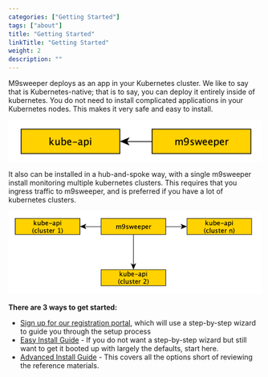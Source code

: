 ```yaml
---
categories: ["Getting Started"]
tags: ["about"] 
title: "Getting Started"
linkTitle: "Getting Started"
weight: 2
description: ""
---
```


M9sweeper deploys as an app in your Kubernetes cluster. We like to say that is Kubernetes-native; that is to say, 
you can deploy it entirely inside of kubernetes. You do not need to install complicated applications in your Kubernetes
nodes. This makes it very safe and easy to install. 

![img.png](img.png)

It also can be installed in a hub-and-spoke way, with a single m9sweeper install monitoring multiple kubernetes 
clusters. This requires that you ingress traffic to m9sweeper, and is preferred if you have a lot of kubernetes clusters. 

![img_1.png](img_1.png)

**There are 3 ways to get started:**

 - [Sign up for our registration portal](registration-portal/), which will use a step-by-step wizard to guide you through the setup process
 - [Easy Install Guide](easy-install/) - If you do not want a step-by-step wizard but still want to get it booted up with largely the defaults, start here.
 - [Advanced Install Guide](advanced-install/) - This covers all the options short of reviewing the reference materials. 
